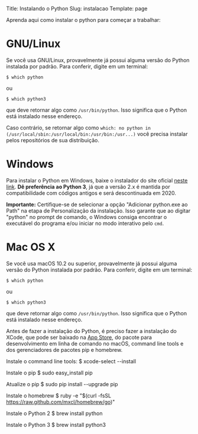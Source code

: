 Title: Instalando o Python
Slug: instalacao
Template: page

Aprenda aqui como instalar o python para começar a trabalhar:

# GNU/Linux

Se você usa GNU/Linux, provavelmente já possui alguma versão do Python instalada por padrão. Para conferir, digite em um terminal:

    $ which python

ou

    $ which python3

que deve retornar algo como `/usr/bin/python`. Isso significa que o Python está instalado nesse endereço.

Caso contrário, se retornar algo como `which: no python in (/usr/local/sbin:/usr/local/bin:/usr/bin:/usr...)` você precisa instalar pelos repositórios de sua distribuição.

# Windows

Para instalar o Python em Windows, baixe o instalador do site oficial [neste link](https://www.python.org/downloads/). **Dê preferência ao Python 3**, já que a versão 2.x é mantida por compatibilidade com códigos antigos e será descontinuada em 2020.

**Importante:** Certifique-se de selecionar a opção "Adicionar python.exe ao Path" na etapa de Personalização da instalação. Isso garante que ao digitar "python" no prompt de comando, o Windows consiga encontrar o executável do programa e/ou iniciar no modo interativo pelo `cmd`.

# Mac OS X
Se você usa macOS 10.2 ou superior, provavelmente já possui alguma versão do Python instalada por padrão. Para conferir, digite em um terminal:

    $ which python

ou

    $ which python3

que deve retornar algo como `/usr/bin/python`. Isso significa que o Python está instalado nesse endereço.

Antes de fazer a instalação do Python, é preciso fazer a instalação do XCode, que pode ser baixado na [App Store](https://itunes.apple.com/br/app/xcode/id497799835), do pacote para desenvolvimento em linha de comando no macOS, command line tools e dos gerenciadores de pacotes pip e homebrew.

Instale o command line tools:
$ xcode-select --install

Instale o pip
$ sudo easy_install pip

Atualize o pip
$ sudo pip install --upgrade pip

Instale o homebrew
$ ruby -e "$(curl -fsSL https://raw.github.com/mxcl/homebrew/go)"

Instale o Python 2
$ brew install python

Instale o Python 3
$ brew install python3
